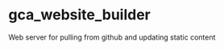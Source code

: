 gca_website_builder
=================

Web server for pulling from github and updating static content
